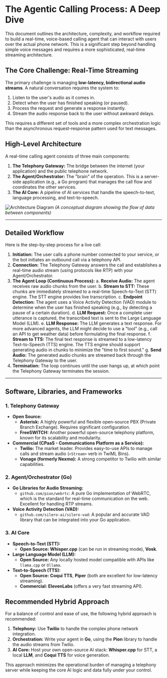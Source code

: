 # The Agentic Calling Process: A Deep Dive

This document outlines the architecture, complexity, and workflow required to build a real-time, voice-based calling agent that can interact with users over the actual phone network. This is a significant step beyond handling simple voice messages and requires a more sophisticated, real-time streaming architecture.

## The Core Challenge: Real-Time Streaming

The primary challenge is managing **low-latency, bidirectional audio streams**. A natural conversation requires the system to:
1.  Listen to the user's audio as it comes in.
2.  Detect when the user has finished speaking (or paused).
3.  Process the request and generate a response instantly.
4.  Stream the audio response back to the user without awkward delays.

This requires a different set of tools and a more complex orchestration logic than the asynchronous request-response pattern used for text messages.

## High-Level Architecture

A real-time calling agent consists of three main components:

1.  **The Telephony Gateway:** The bridge between the internet (your application) and the public telephone network.
2.  **The Agent/Orchestrator:** The "brain" of the operation. This is a server-side application (e.g., a Go program) that manages the call flow and coordinates the other services.
3.  **The AI Core:** A pipeline of AI services that handle the speech-to-text, language processing, and text-to-speech.

![Architecture Diagram](https://i.imgur.com/9Y8zL5k.png)
*(A conceptual diagram showing the flow of data between components)*

---

## Detailed Workflow

Here is the step-by-step process for a live call:

1.  **Initiation:** The user calls a phone number connected to your service, or the bot initiates an outbound call via a telephony API.
2.  **Connection:** The Telephony Gateway answers the call and establishes a real-time audio stream (using protocols like RTP) with your Agent/Orchestrator.
3.  **The Agent Loop (Continuous Process):**
    a. **Receive Audio:** The agent receives raw audio chunks from the user.
    b. **Stream to STT:** These chunks are immediately streamed to a real-time Speech-to-Text (STT) engine. The STT engine provides live transcription.
    c. **Endpoint Detection:** The agent uses a Voice Activity Detection (VAD) module to determine when the user has finished speaking (e.g., by detecting a pause of a certain duration).
    d. **LLM Request:** Once a complete user utterance is captured, the transcribed text is sent to the Large Language Model (LLM).
    e. **LLM Response:** The LLM generates a text response. For more advanced agents, the LLM might decide to use a "tool" (e.g., call an API to get weather data) before formulating the final response.
    f. **Stream to TTS:** The final text response is streamed to a low-latency Text-to-Speech (TTS) engine. The TTS engine should support generating audio in chunks to minimize the "time to first sound."
    g. **Send Audio:** The generated audio chunks are streamed back through the Telephony Gateway to the user.
4.  **Termination:** The loop continues until the user hangs up, at which point the Telephony Gateway terminates the session.

---

## Software, Libraries, and Frameworks

### 1. Telephony Gateway

*   **Open Source:**
    *   **Asterisk:** A highly powerful and flexible open-source PBX (Private Branch Exchange). Requires significant configuration.
    *   **FreeSWITCH:** Another powerful open-source telephony platform, known for its scalability and modularity.
*   **Commercial (CPaaS - Communications Platform as a Service):**
    *   **Twilio:** The market leader. Provides easy-to-use APIs to manage calls and stream audio (`<Stream>` verb in TwiML Bins).
    *   **Vonage (formerly Nexmo):** A strong competitor to Twilio with similar capabilities.

### 2. Agent/Orchestrator (Go)

*   **Go Libraries for Audio Streaming:**
    *   `github.com/pion/webrtc`: A pure Go implementation of WebRTC, which is the standard for real-time communication on the web. Excellent for handling RTP streams.
*   **Voice Activity Detection (VAD):**
    *   `github.com/silero-ai/silero-vad`: A popular and accurate VAD library that can be integrated into your Go application.

### 3. AI Core

*   **Speech-to-Text (STT):**
    *   **Open Source:** **Whisper.cpp** (can be run in streaming mode), **Vosk**.
*   **Large Language Model (LLM):**
    *   **Open Source:** Any locally hosted model compatible with APIs like `llama.cpp` or `Ollama`.
*   **Text-to-Speech (TTS):**
    *   **Open Source:** **Coqui TTS**, **Piper** (both are excellent for low-latency streaming).
    *   **Commercial:** **ElevenLabs** (offers a very fast streaming API).

## Recommended Hybrid Approach

For a balance of control and ease of use, the following hybrid approach is recommended:

1.  **Telephony:** Use **Twilio** to handle the complex phone network integration.
2.  **Orchestration:** Write your agent in **Go**, using the **Pion** library to handle the audio streams from Twilio.
3.  **AI Core:** Host your own open-source AI stack: **Whisper.cpp** for STT, a local **LLM**, and **Coqui TTS** for voice generation.

This approach minimizes the operational burden of managing a telephony server while keeping the core AI logic and data fully under your control.

